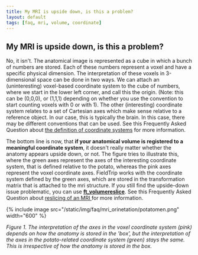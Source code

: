 ```yaml
---
title: My MRI is upside down, is this a problem?
layout: default
tags: [faq, mri, volume, coordinate]
---
```


## My MRI is upside down, is this a problem?

No, it isn't. The anatomical image is represented as a cube in which a bunch of numbers are stored. Each of these numbers represent a voxel and have a specific physical dimension. The interpretation of these voxels in 3-dimensional space can be done in two ways. We can attach an (uninteresting) voxel-based coordinate system to the cube of numbers, where we start in the lower left corner, and call this the origin. (Note: this can be (0,0,0), or (1,1,1) depending on whether you use the convention to start counting voxels with 0 or with 1). The other (interesting) coordinate system relates to a set of Cartesian axes which make sense relative to a reference object. In our case, this is typically the brain. In this case, there may be different conventions that can be used. See this Frequently Asked Question about [the definition of coordinate systems](/faq/how_are_the_different_head_and_mri_coordinate_systems_defined) for more information. 

The bottom line is now, that **if your anatomical volume is registered to a meaningful coordinate system**, it doesn't really matter whether the anatomy appears upside down, or not. The figure tries to illustrate this, where the green axes represent the axes of the interesting coordinate system, that is defined relative to the potato, whereas the pink axes represent the voxel coordinate axes. FieldTrip works with the coordinate system defined by the green axes, which are stored in the transformation matrix that is attached to the mri structure.
If you still find the upside-down issue problematic, you can use **[ft_volumereslice](/reference/ft_volumereslice)**. See this Frequently Asked Question about [reslicing of an MRI ](/faq/how_change_mri_orientation_size_fov) for more information.

{% include image src="/static/img/faq/mri_orinetation/potatomen.png" width="600" %}

*Figure 1. The interpretation of the axes in the voxel coordinate system (pink) depends on how the anatomy is stored in the 'box', but the interpretation of the axes in the potato-related coordinate system (green) stays the same. This is irrespective of how the anatomy is stored in the box.*

